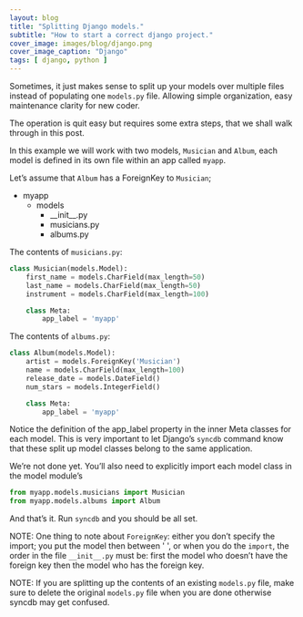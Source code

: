 ```yaml
---
layout: blog
title: "Splitting Django models."
subtitle: "How to start a correct django project."
cover_image: images/blog/django.png
cover_image_caption: "Django"
tags: [ django, python ]
---
```


Sometimes, it just makes sense to split up your models over multiple files instead of populating
one `models.py` file. Allowing simple organization, easy maintenance clarity for new coder.

The operation is quit easy but requires some extra steps, that we shall walk through in this post.

In this example we will work with two models, `Musician` and `Album`, each model is defined in its
own file within an app called `myapp`.

Let’s assume that `Album` has a ForeignKey to `Musician`;

* myapp
    * models
        - \_\_init\_\_.py
        - musicians.py
        - albums.py

The contents of `musicians.py`:

```python
class Musician(models.Model):
    first_name = models.CharField(max_length=50)
    last_name = models.CharField(max_length=50)
    instrument = models.CharField(max_length=100)

    class Meta:
        app_label = 'myapp'
```

The contents of `albums.py`:

```python
class Album(models.Model):
    artist = models.ForeignKey('Musician')
    name = models.CharField(max_length=100)
    release_date = models.DateField()
    num_stars = models.IntegerField()

    class Meta:
        app_label = 'myapp'
```

Notice the definition of the app_label property in the inner Meta classes for each model. This is
very important to let Django’s `syncdb` command know that these split up model classes belong to the
same application.

We’re not done yet. You’ll also need to explicitly import each model class in the model module’s

```python
from myapp.models.musicians import Musician
from myapp.models.albums import Album
```

And that’s it. Run `syncdb` and you should be all set.

NOTE: One thing to note about `ForeignKey`: either you don’t specify the import; you put the model
then between ' ', or when you do the `import`, the order in the file `__init__.py` must be: first
the model who doesn’t have the foreign key then the model who has the foreign key.

NOTE: If you are splitting up the contents of an existing `models.py` file, make sure to delete the
original `models.py` file when you are done otherwise syncdb may get confused.
